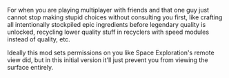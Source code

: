 For when you are playing multiplayer with friends and that one guy just cannot stop making stupid choices without consulting you first, like crafting all intentionally stockpiled epic ingredients before legendary quality is unlocked, recycling lower quality stuff in recyclers with speed modules instead of quality, etc.

Ideally this mod sets permissions on you like Space Exploration's remote view did, but in this initial version it'll just prevent you from viewing the surface entirely.

